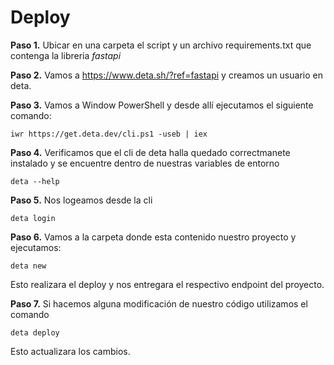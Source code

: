# Deploy

**Paso 1.** Ubicar en una carpeta el script y un archivo requirements.txt que contenga la libreria *fastapi*

**Paso 2.** Vamos a https://www.deta.sh/?ref=fastapi y creamos un usuario en deta.

**Paso 3.** Vamos a Window PowerShell y desde allí ejecutamos el siguiente comando:

    iwr https://get.deta.dev/cli.ps1 -useb | iex

**Paso 4.** Verificamos que el cli de deta halla quedado correctmanete instalado y se encuentre dentro de nuestras variables de entorno

    deta --help

**Paso 5.** Nos logeamos desde la cli

    deta login

**Paso 6.** Vamos a la carpeta donde esta contenido nuestro proyecto y ejecutamos:

    deta new

Esto realizara el deploy y nos entregara el respectivo endpoint del proyecto.

**Paso 7.** Si hacemos alguna modificación de nuestro código utilizamos el comando
    
    deta deploy

Esto actualizara los cambios.
